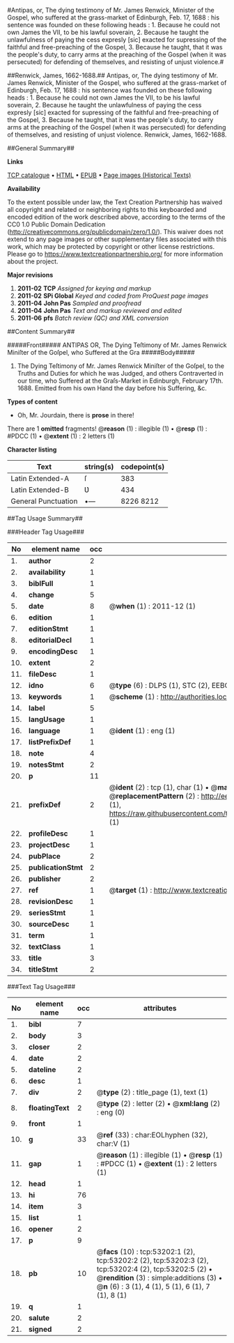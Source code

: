 #Antipas, or, The dying testimony of Mr. James Renwick, Minister of the Gospel, who suffered at the grass-market of Edinburgh, Feb. 17, 1688 : his sentence was founded on these following heads : 1. Because he could not own James the VII, to be his lawful soverain, 2. Because he taught the unlawfulness of paying the cess expresly [sic] exacted for supressing of the faithful and free-preaching of the Gospel, 3. Because he taught, that it was the people's duty, to carry arms at the preaching of the Gospel (when it was persecuted) for defending of themselves, and resisting of unjust violence.#

##Renwick, James, 1662-1688.##
Antipas, or, The dying testimony of Mr. James Renwick, Minister of the Gospel, who suffered at the grass-market of Edinburgh, Feb. 17, 1688 : his sentence was founded on these following heads : 1. Because he could not own James the VII, to be his lawful soverain, 2. Because he taught the unlawfulness of paying the cess expresly [sic] exacted for supressing of the faithful and free-preaching of the Gospel, 3. Because he taught, that it was the people's duty, to carry arms at the preaching of the Gospel (when it was persecuted) for defending of themselves, and resisting of unjust violence.
Renwick, James, 1662-1688.

##General Summary##

**Links**

[TCP catalogue](http://www.ota.ox.ac.uk/tcp/)  • 
[HTML](http://tei.it.ox.ac.uk/tcp/Texts-HTML/free/A57/A57012.html)  • 
[EPUB](http://tei.it.ox.ac.uk/tcp/Texts-EPUB/free/A57/A57012.epub) • 
[Page images (Historical Texts)](https://historicaltexts.jisc.ac.uk/eebo-12059744e)

**Availability**

To the extent possible under law, the Text Creation Partnership has waived all copyright and related or neighboring rights to this keyboarded and encoded edition of the work described above, according to the terms of the CC0 1.0 Public Domain Dedication (http://creativecommons.org/publicdomain/zero/1.0/). This waiver does not extend to any page images or other supplementary files associated with this work, which may be protected by copyright or other license restrictions. Please go to https://www.textcreationpartnership.org/ for more information about the project.

**Major revisions**

1. __2011-02__ __TCP__ *Assigned for keying and markup*
1. __2011-02__ __SPi Global__ *Keyed and coded from ProQuest page images*
1. __2011-04__ __John Pas__ *Sampled and proofread*
1. __2011-04__ __John Pas__ *Text and markup reviewed and edited*
1. __2011-06__ __pfs__ *Batch review (QC) and XML conversion*

##Content Summary##

#####Front#####
ANTIPAS OR, The Dying Teſtimony of Mr. James Renwick Miniſter of the Goſpel, who Suffered at the Gra
#####Body#####

1. The Dying Teſtimony of Mr. James Renwick Miniſter of the Goſpel, to the Truths and Duties for which he was Judged, and others Contraverted in our time, who Suffered at the Graſs-Market in Edinburgh, February 17th. 1688. Emitted from his own Hand the day before his Suffering, &c.

**Types of content**

  * Oh, Mr. Jourdain, there is **prose** in there!

There are 1 **omitted** fragments! 
 @__reason__ (1) : illegible (1)  •  @__resp__ (1) : #PDCC (1)  •  @__extent__ (1) : 2 letters (1)

**Character listing**


|Text|string(s)|codepoint(s)|
|---|---|---|
|Latin Extended-A|ſ|383|
|Latin Extended-B|Ʋ|434|
|General Punctuation|•—|8226 8212|

##Tag Usage Summary##

###Header Tag Usage###

|No|element name|occ|attributes|
|---|---|---|---|
|1.|__author__|2||
|2.|__availability__|1||
|3.|__biblFull__|1||
|4.|__change__|5||
|5.|__date__|8| @__when__ (1) : 2011-12 (1)|
|6.|__edition__|1||
|7.|__editionStmt__|1||
|8.|__editorialDecl__|1||
|9.|__encodingDesc__|1||
|10.|__extent__|2||
|11.|__fileDesc__|1||
|12.|__idno__|6| @__type__ (6) : DLPS (1), STC (2), EEBO-CITATION (1), OCLC (1), VID (1)|
|13.|__keywords__|1| @__scheme__ (1) : http://authorities.loc.gov/ (1)|
|14.|__label__|5||
|15.|__langUsage__|1||
|16.|__language__|1| @__ident__ (1) : eng (1)|
|17.|__listPrefixDef__|1||
|18.|__note__|4||
|19.|__notesStmt__|2||
|20.|__p__|11||
|21.|__prefixDef__|2| @__ident__ (2) : tcp (1), char (1)  •  @__matchPattern__ (2) : ([0-9\-]+):([0-9IVX]+) (1), (.+) (1)  •  @__replacementPattern__ (2) : http://eebo.chadwyck.com/downloadtiff?vid=$1&page=$2 (1), https://raw.githubusercontent.com/textcreationpartnership/Texts/master/tcpchars.xml#$1 (1)|
|22.|__profileDesc__|1||
|23.|__projectDesc__|1||
|24.|__pubPlace__|2||
|25.|__publicationStmt__|2||
|26.|__publisher__|2||
|27.|__ref__|1| @__target__ (1) : http://www.textcreationpartnership.org/docs/. (1)|
|28.|__revisionDesc__|1||
|29.|__seriesStmt__|1||
|30.|__sourceDesc__|1||
|31.|__term__|1||
|32.|__textClass__|1||
|33.|__title__|3||
|34.|__titleStmt__|2||


###Text Tag Usage###

|No|element name|occ|attributes|
|---|---|---|---|
|1.|__bibl__|7||
|2.|__body__|3||
|3.|__closer__|2||
|4.|__date__|2||
|5.|__dateline__|2||
|6.|__desc__|1||
|7.|__div__|2| @__type__ (2) : title_page (1), text (1)|
|8.|__floatingText__|2| @__type__ (2) : letter (2)  •  @__xml:lang__ (2) : eng (0)|
|9.|__front__|1||
|10.|__g__|33| @__ref__ (33) : char:EOLhyphen (32), char:V (1)|
|11.|__gap__|1| @__reason__ (1) : illegible (1)  •  @__resp__ (1) : #PDCC (1)  •  @__extent__ (1) : 2 letters (1)|
|12.|__head__|1||
|13.|__hi__|76||
|14.|__item__|3||
|15.|__list__|1||
|16.|__opener__|2||
|17.|__p__|9||
|18.|__pb__|10| @__facs__ (10) : tcp:53202:1 (2), tcp:53202:2 (2), tcp:53202:3 (2), tcp:53202:4 (2), tcp:53202:5 (2)  •  @__rendition__ (3) : simple:additions (3)  •  @__n__ (6) : 3 (1), 4 (1), 5 (1), 6 (1), 7 (1), 8 (1)|
|19.|__q__|1||
|20.|__salute__|2||
|21.|__signed__|2||
